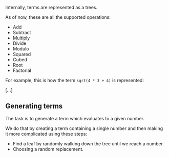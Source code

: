 Internally, terms are represented as a trees.

As of now, these are all the supported operations:

- Add
- Subtract
- Multiply
- Divide
- Modulo
- Squared
- Cubed
- Root
- Factorial

For example, this is how the term `sqrt(4 * 3 + 4)` is represented:

[...]

## Generating terms

The task is to generate a term which evaluates to a given number.

We do that by creating a term containing a single number and then making it more complicated using these steps:

- Find a leaf by randomly walking down the tree until we reach a number.
- Choosing a random replacement.

